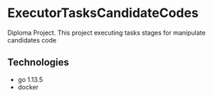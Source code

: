 # ExecutorTasksCandidateCodes
Diploma Project. This project executing tasks stages for manipulate candidates code

## Technologies
- go 1.13.5
- docker
